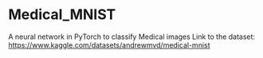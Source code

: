 # Medical_MNIST
A neural network in PyTorch to classify Medical images
Link to the dataset:
https://www.kaggle.com/datasets/andrewmvd/medical-mnist
